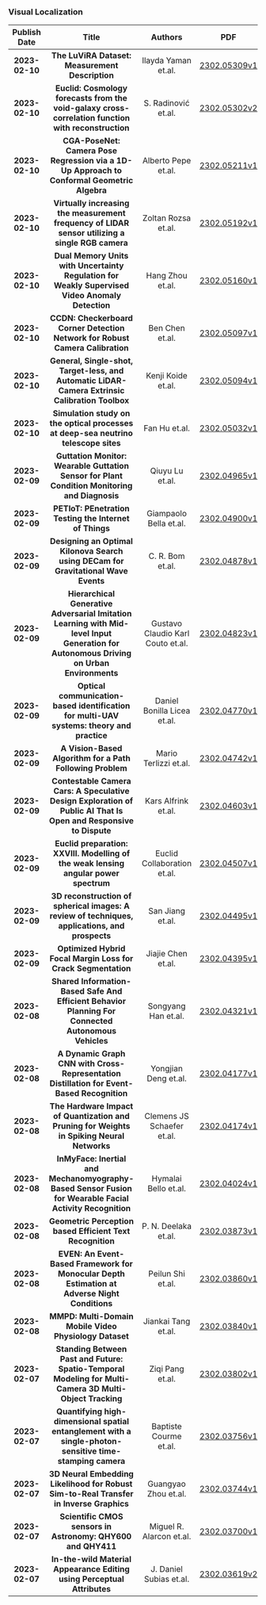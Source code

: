 
### Visual Localization
|Publish Date|Title|Authors|PDF|Code|
| :---: | :---: | :---: | :---: | :---: |
|**2023-02-10**|**The LuViRA Dataset: Measurement Description**|Ilayda Yaman et.al.|[2302.05309v1](http://arxiv.org/abs/2302.05309v1)|null|
|**2023-02-10**|**Euclid: Cosmology forecasts from the void-galaxy cross-correlation function with reconstruction**|S. Radinović et.al.|[2302.05302v2](http://arxiv.org/abs/2302.05302v2)|null|
|**2023-02-10**|**CGA-PoseNet: Camera Pose Regression via a 1D-Up Approach to Conformal Geometric Algebra**|Alberto Pepe et.al.|[2302.05211v1](http://arxiv.org/abs/2302.05211v1)|[link](https://github.com/albertomariapepe/CGA-PoseNet)|
|**2023-02-10**|**Virtually increasing the measurement frequency of LIDAR sensor utilizing a single RGB camera**|Zoltan Rozsa et.al.|[2302.05192v1](http://arxiv.org/abs/2302.05192v1)|null|
|**2023-02-10**|**Dual Memory Units with Uncertainty Regulation for Weakly Supervised Video Anomaly Detection**|Hang Zhou et.al.|[2302.05160v1](http://arxiv.org/abs/2302.05160v1)|[link](https://github.com/henrryzh1/UR-DMU)|
|**2023-02-10**|**CCDN: Checkerboard Corner Detection Network for Robust Camera Calibration**|Ben Chen et.al.|[2302.05097v1](http://arxiv.org/abs/2302.05097v1)|null|
|**2023-02-10**|**General, Single-shot, Target-less, and Automatic LiDAR-Camera Extrinsic Calibration Toolbox**|Kenji Koide et.al.|[2302.05094v1](http://arxiv.org/abs/2302.05094v1)|null|
|**2023-02-10**|**Simulation study on the optical processes at deep-sea neutrino telescope sites**|Fan Hu et.al.|[2302.05032v1](http://arxiv.org/abs/2302.05032v1)|null|
|**2023-02-09**|**Guttation Monitor: Wearable Guttation Sensor for Plant Condition Monitoring and Diagnosis**|Qiuyu Lu et.al.|[2302.04965v1](http://arxiv.org/abs/2302.04965v1)|null|
|**2023-02-09**|**PETIoT: PEnetration Testing the Internet of Things**|Giampaolo Bella et.al.|[2302.04900v1](http://arxiv.org/abs/2302.04900v1)|null|
|**2023-02-09**|**Designing an Optimal Kilonova Search using DECam for Gravitational Wave Events**|C. R. Bom et.al.|[2302.04878v1](http://arxiv.org/abs/2302.04878v1)|null|
|**2023-02-09**|**Hierarchical Generative Adversarial Imitation Learning with Mid-level Input Generation for Autonomous Driving on Urban Environments**|Gustavo Claudio Karl Couto et.al.|[2302.04823v1](http://arxiv.org/abs/2302.04823v1)|[link](https://github.com/gustavokcouto/hgail)|
|**2023-02-09**|**Optical communication-based identification for multi-UAV systems: theory and practice**|Daniel Bonilla Licea et.al.|[2302.04770v1](http://arxiv.org/abs/2302.04770v1)|null|
|**2023-02-09**|**A Vision-Based Algorithm for a Path Following Problem**|Mario Terlizzi et.al.|[2302.04742v1](http://arxiv.org/abs/2302.04742v1)|[link](https://github.com/mar4945/vision-based-pure-pursuing-algorithm)|
|**2023-02-09**|**Contestable Camera Cars: A Speculative Design Exploration of Public AI That Is Open and Responsive to Dispute**|Kars Alfrink et.al.|[2302.04603v1](http://arxiv.org/abs/2302.04603v1)|null|
|**2023-02-09**|**Euclid preparation: XXVIII. Modelling of the weak lensing angular power spectrum**|Euclid Collaboration et.al.|[2302.04507v1](http://arxiv.org/abs/2302.04507v1)|null|
|**2023-02-09**|**3D reconstruction of spherical images: A review of techniques, applications, and prospects**|San Jiang et.al.|[2302.04495v1](http://arxiv.org/abs/2302.04495v1)|null|
|**2023-02-09**|**Optimized Hybrid Focal Margin Loss for Crack Segmentation**|Jiajie Chen et.al.|[2302.04395v1](http://arxiv.org/abs/2302.04395v1)|null|
|**2023-02-08**|**Shared Information-Based Safe And Efficient Behavior Planning For Connected Autonomous Vehicles**|Songyang Han et.al.|[2302.04321v1](http://arxiv.org/abs/2302.04321v1)|null|
|**2023-02-08**|**A Dynamic Graph CNN with Cross-Representation Distillation for Event-Based Recognition**|Yongjian Deng et.al.|[2302.04177v1](http://arxiv.org/abs/2302.04177v1)|null|
|**2023-02-08**|**The Hardware Impact of Quantization and Pruning for Weights in Spiking Neural Networks**|Clemens JS Schaefer et.al.|[2302.04174v1](http://arxiv.org/abs/2302.04174v1)|[link](https://github.com/intelligent-microsystems-lab/snnquantprune)|
|**2023-02-08**|**InMyFace: Inertial and Mechanomyography-Based Sensor Fusion for Wearable Facial Activity Recognition**|Hymalai Bello et.al.|[2302.04024v1](http://arxiv.org/abs/2302.04024v1)|null|
|**2023-02-08**|**Geometric Perception based Efficient Text Recognition**|P. N. Deelaka et.al.|[2302.03873v1](http://arxiv.org/abs/2302.03873v1)|[link](https://github.com/ACRA-FL/GeoTRNet)|
|**2023-02-08**|**EVEN: An Event-Based Framework for Monocular Depth Estimation at Adverse Night Conditions**|Peilun Shi et.al.|[2302.03860v1](http://arxiv.org/abs/2302.03860v1)|null|
|**2023-02-08**|**MMPD: Multi-Domain Mobile Video Physiology Dataset**|Jiankai Tang et.al.|[2302.03840v1](http://arxiv.org/abs/2302.03840v1)|[link](https://github.com/mcjacktang/mmpd_rppg_dataset)|
|**2023-02-07**|**Standing Between Past and Future: Spatio-Temporal Modeling for Multi-Camera 3D Multi-Object Tracking**|Ziqi Pang et.al.|[2302.03802v1](http://arxiv.org/abs/2302.03802v1)|[link](https://github.com/tri-ml/pf-track)|
|**2023-02-07**|**Quantifying high-dimensional spatial entanglement with a single-photon-sensitive time-stamping camera**|Baptiste Courme et.al.|[2302.03756v1](http://arxiv.org/abs/2302.03756v1)|null|
|**2023-02-07**|**3D Neural Embedding Likelihood for Robust Sim-to-Real Transfer in Inverse Graphics**|Guangyao Zhou et.al.|[2302.03744v1](http://arxiv.org/abs/2302.03744v1)|null|
|**2023-02-07**|**Scientific CMOS sensors in Astronomy: QHY600 and QHY411**|Miguel R. Alarcon et.al.|[2302.03700v1](http://arxiv.org/abs/2302.03700v1)|null|
|**2023-02-07**|**In-the-wild Material Appearance Editing using Perceptual Attributes**|J. Daniel Subias et.al.|[2302.03619v2](http://arxiv.org/abs/2302.03619v2)|null|
